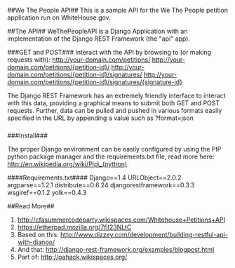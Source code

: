 ##We The People API##
This is a sample API for the We The People petition application run on WhiteHouse.gov.

##The API##
WeThePeopleAPI is a Django Application with an implementation of the Django REST Framework (the "api" app). 

###GET and POST###
Interact with the API by browsing to (or making requests with):
	http://your-domain.com/petitions/
	http://your-domain.com/petitions/{petition-id}/
	http://your-domain.com/petitions/{petition-id}/signatures/
	http://your-domain.com/petitions/{petition-id}/signatures/{signature-id}

The Django REST Framework has an extremely friendly interface to interact with this data, providing a graphical means to submit both GET and POST requests. Further, data can be pulled and pushed in various formats easily specified in the URL by appending a value such as ?format=json

###

###Install###

The proper Django environment can be easily configured by using the PIP python package manager and the requirements.txt file, read more here: http://en.wikipedia.org/wiki/Pip\_(python).

####Requirements.txt####
	Django==1.4
	URLObject==2.0.2
	argparse==1.2.1
	distribute==0.6.24
	djangorestframework==0.3.3
	wsgiref==0.1.2
	yolk==0.4.3

##Read More##
1.	http://cfasummercodeparty.wikispaces.com/Whitehouse+Petitions+API
2.	https://etherpad.mozilla.org/7flI23NLtC
3.	Based on this: http://www.dizzey.com/development/building-restful-api-with-django/
4.	And that: http://django-rest-framework.org/examples/blogpost.html
5.	Part of: http://oahack.wikispaces.org/
